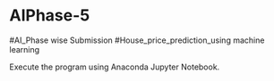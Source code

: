 # AIPhase-5
#AI_Phase wise Submission
#House_price_prediction_using machine learning


Execute the program using Anaconda Jupyter Notebook.
